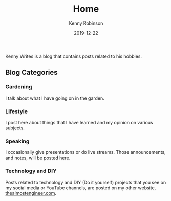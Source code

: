 ﻿---
date: 2019-12-22
author: Kenny Robinson
title: Home
---

Kenny Writes is a blog that contains posts related to his hobbies.

## Blog Categories 

### Gardening

I talk about what I have going on in the garden. 

### Lifestyle

I post here about things that I have learned and my opinion on various subjects. 

### Speaking 

I occasionally give presentations or do live streams. Those announcements, and notes, will be posted here.

### Technology and DIY

Posts related to technology and DIY (Do it yourself) projects that you see on my social media or 
YouTube channels, are posted on my other website, [thealmostengineer.com](https://thealmostengineer.com).
